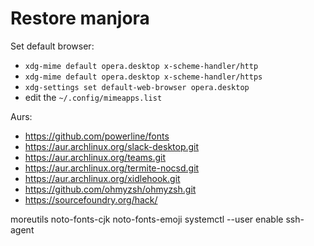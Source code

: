 # Restore manjora


Set default browser:

- `xdg-mime default opera.desktop x-scheme-handler/http`
- `xdg-mime default opera.desktop x-scheme-handler/https`
- `xdg-settings set default-web-browser opera.desktop`
- edit the `~/.config/mimeapps.list`

Aurs:

- https://github.com/powerline/fonts 
- https://aur.archlinux.org/slack-desktop.git
- https://aur.archlinux.org/teams.git 
- https://aur.archlinux.org/termite-nocsd.git
- https://aur.archlinux.org/xidlehook.git
- https://github.com/ohmyzsh/ohmyzsh.git
- https://sourcefoundry.org/hack/

moreutils noto-fonts-cjk noto-fonts-emoji
systemctl --user enable   ssh-agent

